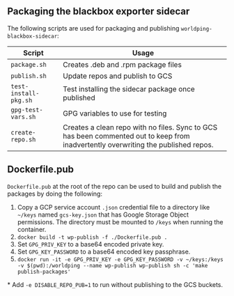 ## Packaging the blackbox exporter sidecar

The following scripts are used for packaging and publishing `worldping-blackbox-sidecar`:

Script | Usage
------ | -----
`package.sh` | Creates .deb and .rpm package files
`publish.sh` | Update repos and publish to GCS
`test-install-pkg.sh` | Test installing the sidecar package once published
`gpg-test-vars.sh` | GPG variables to use for testing
`create-repo.sh` | Creates a clean repo with no files. Sync to GCS has been commented out to keep from inadvertently overwriting the published repos.


## Dockerfile.pub

`Dockerfile.pub` at the root of the repo can be used to build and publish the packages by doing the following:

1. Copy a GCP service account `.json` credential file to a directory like `~/keys` named `gcs-key.json` that has Google Storage Object permissions. The directory must be mounted to `/keys` when running the container.
2. `docker build -t wp-publish -f ./Dockerfile.pub .`
3. Set `GPG_PRIV_KEY` to a base64 encoded private key.
4. Set `GPG_KEY_PASSWORD` to a base64 encoded key passphrase.
5. `docker run -it -e GPG_PRIV_KEY -e GPG_KEY_PASSWORD -v ~/keys:/keys -v $(pwd):/worldping --name wp-publish wp-publish sh -c 'make publish-packages'`

\* Add `-e DISABLE_REPO_PUB=1` to run without publishing to the GCS buckets.
